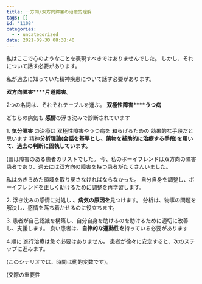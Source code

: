 ```yaml
---
title: 一方向/双方向障害の治療的理解
tags: []
id: '1108'
categories:
  - - uncategorized
date: 2021-09-30 08:38:40
---
```


私はここで心のようなことを表現すべきではありませんでした。 しかし、それについて話す必要があります。

私が過去に知っていた精神疾患について話す必要があります。

**双方向障害****片道障害**。

2つの名詞は、それぞれテーブルを運ぶ。 **双極性障害****うつ病**

どちらの病気も **感情**の浮き沈みで診断されています

1\. **気分障害** の治療は 双極性障害やうつ病を 和らげるための 効果的な手段だと思います 精神**分析理論(会話を基準とし、薬物を補助的に治療する手段)を用いて、過去の判断に固執しています。**

(昔は障害のある患者のリストでした。 今、私のボーイフレンドは双方向の障害患者であり、過去には双方向の障害を持つ患者がたくさんいました。

私はあきらめた領域を取り戻さなければならなかった。 自分自身を調整し、ボーイフレンドを正しく助けるために調整を再学習します。

2\. 浮き沈みの感情に対処し **、病気の原因を**見つけます。 分析は、物事の問題を解決し、感情を落ち着かせるのに役立ちます。

3\. 患者が自己認識を構築し、自分自身を助けるのを助けるために適切に改善し、支援します。 良い患者は、**自律的な運動性を**持っている必要があります

4.順に 進行治療は急ぐ必要はありません。 患者が徐々に安定すると、次のステップに進みます。

(このシナリオでは、時間は動的変数です)。

(交際の重要性